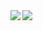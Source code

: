 <a href="https://github.com/anuraghazra/github-readme-stats">
  <img align="left" src="https://github-readme-stats.vercel.app/api?username=SkyeTheDemon&show_icons=true&bg_color=0,d5187f,c5298a,b33693&title_color=FFFFFF&icon_color=FFFFFF&text_color=FFFFFF&line_height=20&hide_border=true" />
</a>
<a href="https://github.com/anuraghazra/github-readme-stats">
  <img align="left" src="https://github-readme-stats.vercel.app/api/top-langs/?username=SkyeTheDemon&layout=compact&bg_color=0,b33693,9f3f9a,8b479d&title_color=FFFFFF&icon_color=FFFFFF&text_color=FFFFFF&line_height=20&hide_border=true" />
</a>
